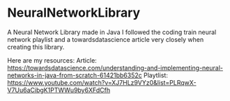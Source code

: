 # NeuralNetworkLibrary
A Neural Network Library made in Java
I followed the coding train neural network playlist and a towardsdatascience article very closely when creating this library.

Here are my resources: 
Article: https://towardsdatascience.com/understanding-and-implementing-neural-networks-in-java-from-scratch-61421bb6352c
Playtlist: https://www.youtube.com/watch?v=XJ7HLz9VYz0&list=PLRqwX-V7Uu6aCibgK1PTWWu9by6XFdCfh


